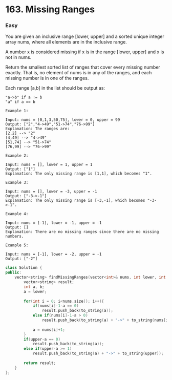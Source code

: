 # 163. Missing Ranges
### Easy

You are given an inclusive range [lower, upper] and a sorted unique integer array nums, where all elements are in the inclusive range.

A number x is considered missing if x is in the range [lower, upper] and x is not in nums.

Return the smallest sorted list of ranges that cover every missing number exactly. That is, no element of nums is in any of the ranges, and each missing number is in one of the ranges.

Each range [a,b] in the list should be output as:

    "a->b" if a != b
    "a" if a == b

    Example 1:

    Input: nums = [0,1,3,50,75], lower = 0, upper = 99
    Output: ["2","4->49","51->74","76->99"]
    Explanation: The ranges are:
    [2,2] --> "2"
    [4,49] --> "4->49"
    [51,74] --> "51->74"
    [76,99] --> "76->99"

    Example 2:

    Input: nums = [], lower = 1, upper = 1
    Output: ["1"]
    Explanation: The only missing range is [1,1], which becomes "1".

    Example 3:

    Input: nums = [], lower = -3, upper = -1
    Output: ["-3->-1"]
    Explanation: The only missing range is [-3,-1], which becomes "-3->-1".

    Example 4:

    Input: nums = [-1], lower = -1, upper = -1
    Output: []
    Explanation: There are no missing ranges since there are no missing numbers.

    Example 5:

    Input: nums = [-1], lower = -2, upper = -1
    Output: ["-2"]


```cpp
class Solution {
public:
    vector<string> findMissingRanges(vector<int>& nums, int lower, int upper) {
        vector<string> result;
        int a, b;
        a = lower;
            
        for(int i = 0; i<nums.size(); i++){
            if(nums[i]-1-a == 0)
                result.push_back(to_string(a));
            else if(nums[i]-1-a > 0)
                result.push_back(to_string(a) + "->" + to_string(nums[i]-1));
            
            a = nums[i]+1;
        }
        if(upper-a == 0)
            result.push_back(to_string(a));
        else if(upper-a >= 1)
            result.push_back(to_string(a) + "->" + to_string(upper));
                             
        return result;
    }
};

```